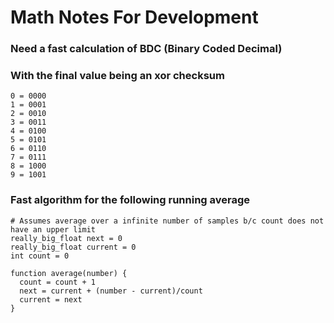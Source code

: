 # Math Notes For Development

### Need a fast calculation of BDC (Binary Coded Decimal)
### With the final value being an xor checksum
```
0 = 0000
1 = 0001
2 = 0010
3 = 0011
4 = 0100
5 = 0101
6 = 0110
7 = 0111
8 = 1000
9 = 1001
```

### Fast algorithm for the following running average

```
# Assumes average over a infinite number of samples b/c count does not have an upper limit
really_big_float next = 0
really_big_float current = 0
int count = 0

function average(number) {
  count = count + 1
  next = current + (number - current)/count
  current = next
}
```

